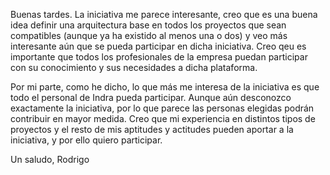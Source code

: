 Buenas tardes.
La iniciativa me parece interesante, creo que es una buena idea definir una arquitectura base en todos los proyectos que sean compatibles (aunque ya ha existido al menos una o dos) y veo más interesante aún que se pueda participar en dicha iniciativa. Creo qeu es importante que todos los profesionales de la empresa puedan participar con su conocimiento y sus necesidades a dicha plataforma.

Por mi parte, como he dicho, lo que más me interesa de la iniciativa es que todo el personal de Indra pueda participar. Aunque aún desconozco exactamente la iniciativa, por lo que parece las personas elegidas podrán contribuir en mayor medida. Creo que mi experiencia en distintos tipos de proyectos y el resto de mis aptitudes y actitudes pueden aportar a la iniciativa, y por ello quiero participar.

Un saludo,
Rodrigo